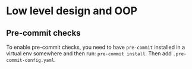 # Low level design and OOP

## Pre-commit checks

To enable pre-commit checks, you need to have `pre-commit` installed in a virtual env
somewhere and then run: `pre-commit install`. Then add `.pre-commit-config.yaml`.


